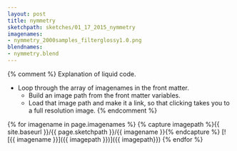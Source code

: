 ```yaml
---
layout: post
title: nymmetry
sketchpath: sketches/01_17_2015_nymmetry
imagenames: 
- nymmetry_2000samples_filterglossy1.0.png
blendnames: 
- nymmetry.blend
---
```


{% comment %} 
Explanation of liquid code. 
- Loop through the array of imagenames in the front matter. 
  - Build an image path from the front matter variables. 
  - Load that image path and make it a link, so that clicking takes you to a full resolution image. 
{% endcomment %}

{% for imagename in page.imagenames %}
{% capture imagepath %}{{ site.baseurl }}/{{ page.sketchpath }}/{{ imagename }}{% endcapture %}
[![{{ imagename }}]({{ imagepath }})]({{ imagepath}})
{% endfor %}
